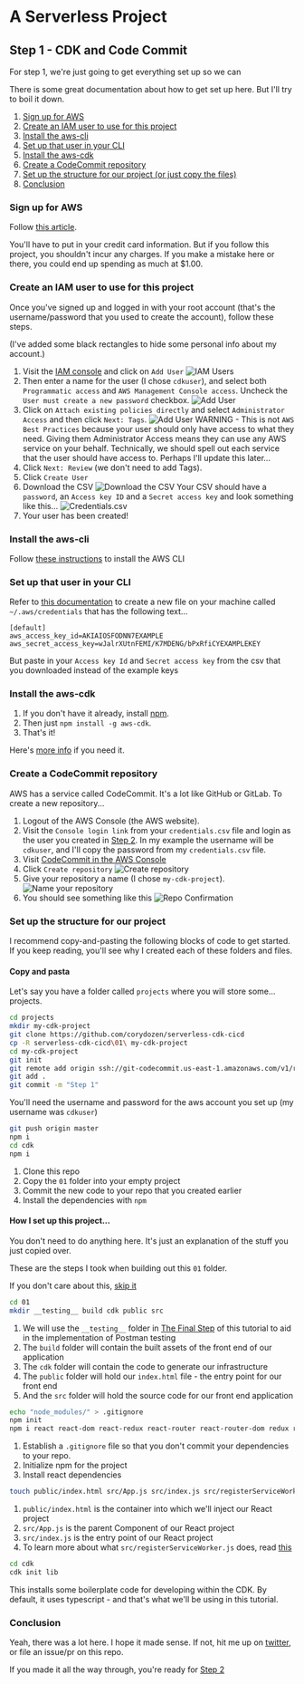 # A Serverless Project

## Step 1 - CDK and Code Commit

For step 1, we're just going to get everything set up so we can

There is some great documentation about how to get set up here. But I'll try to boil it down.

1. [Sign up for AWS](#signup)
1. [Create an IAM user to use for this project](#iam)
1. [Install the aws-cli](#install-cli)
1. [Set up that user in your CLI](#setup-cli)
1. [Install the aws-cdk](#install-cdk)
1. [Create a CodeCommit repository](#codecommit)
1. [Set up the structure for our project (or just copy the files)](#structure)
1. [Conclusion](#conclusion)

### Sign up for AWS <a name="signup"></a>

Follow [this article](https://aws.amazon.com/premiumsupport/knowledge-center/create-and-activate-aws-account/).

You'll have to put in your credit card information. But if you follow this project, you shouldn't incur any charges. If you make a mistake here or there, you could end up spending as much at \$1.00.

### Create an IAM user to use for this project <a name="iam"></a>

Once you've signed up and logged in with your root account (that's the username/password that you used to create the account), follow these steps.

(I've added some black rectangles to hide some personal info about my account.)

1. Visit the [IAM console](https://console.aws.amazon.com/iam/home?#/users) and click on `Add User`
   ![IAM Users](../images/01_Iam_Users.png)
2. Then enter a name for the user (I chose `cdkuser`), and select both `Programmatic access` and `AWS Management Console access`. Uncheck the `User must create a new password` checkbox.
   ![Add User](../images/02_Add_User.png)
3. Click on `Attach existing policies directly` and select `Administrator Access` and then click `Next: Tags`.
   ![Add User](../images/03_Set_Permissions.png)
   WARNING - This is not `AWS Best Practices` because your user should only have access to what they need. Giving them Administrator Access means they can use any AWS service on your behalf. Technically, we should spell out each service that the user should have access to. Perhaps I'll update this later...
4. Click `Next: Review` (we don't need to add Tags).
5. Click `Create User`
6. Download the CSV
   ![Download the CSV](../images/04_Download_Csv.png)
   Your CSV should have a `password`, an `Access key ID` and a `Secret access key` and look something like this...
   ![Credentials.csv](../images/05_Credentials.png)
7. Your user has been created!

### Install the aws-cli <a name="install-cli"></a>

Follow [these instructions](https://docs.aws.amazon.com/cli/latest/userguide/cli-chap-install.html) to install the AWS CLI

### Set up that user in your CLI <a name="setup-cli"></a>

Refer to [this documentation](https://docs.aws.amazon.com/en_pv/cli/latest/userguide/cli-configure-files.html#cli-configure-files-where) to create a new file on your machine called `~/.aws/credentials` that has the following text...

```
[default]
aws_access_key_id=AKIAIOSFODNN7EXAMPLE
aws_secret_access_key=wJalrXUtnFEMI/K7MDENG/bPxRfiCYEXAMPLEKEY
```

But paste in your `Access key Id` and `Secret access key` from the csv that you downloaded instead of the example keys

### Install the aws-cdk <a name="install-cdk"></a>

1. If you don't have it already, install [npm](https://www.npmjs.com/get-npm).
1. Then just `npm install -g aws-cdk`.
1. That's it!

Here's [more info](https://docs.aws.amazon.com/en_pv/cdk/latest/guide/getting_started.html) if you need it.

### Create a CodeCommit repository <a name="codecommit"></a>

AWS has a service called CodeCommit. It's a lot like GitHub or GitLab.
To create a new repository...

1. Logout of the AWS Console (the AWS website).
1. Visit the `Console login link` from your `credentials.csv` file and login as the user you created in [Step 2](#iam). In my example the username will be `cdkuser`, and I'll copy the password from my `credentials.csv` file.
1. Visit [CodeCommit in the AWS Console](https://us-east-1.console.aws.amazon.com/codesuite/codecommit/repositories?region=us-east-1)
1. Click `Create repository`
   ![Create repository](../images/06_Create_Repo.png)
1. Give your repository a name (I chose `my-cdk-project`).
   ![Name your repository](../images/07_Name_Repo.png)
1. You should see something like this
   ![Repo Confirmation](../images/08_Repo_Confirmation.png)

### Set up the structure for our project <a name="structure"></a>

I recommend copy-and-pasting the following blocks of code to get started. If you keep reading, you'll see why I created each of these folders and files.

#### Copy and pasta

Let's say you have a folder called `projects` where you will store some... projects.

```sh
cd projects
mkdir my-cdk-project
git clone https://github.com/corydozen/serverless-cdk-cicd
cp -R serverless-cdk-cicd\01\ my-cdk-project
cd my-cdk-project
git init
git remote add origin ssh://git-codecommit.us-east-1.amazonaws.com/v1/repos/my-cdk-project
git add .
git commit -m "Step 1"
```

You'll need the username and password for the aws account you set up (my username was `cdkuser`)

```sh
git push origin master
npm i
cd cdk
npm i
```

1. Clone this repo
2. Copy the `01` folder into your empty project
3. Commit the new code to your repo that you created earlier
4. Install the dependencies with `npm`

#### How I set up this project...

You don't need to do anything here. It's just an explanation of the stuff you just copied over.

These are the steps I took when building out this `01` folder.

If you don't care about this, [skip it](#conclusion)

```sh
cd 01
mkdir __testing__ build cdk public src
```

1. We will use the `__testing__` folder in [The Final Step](08/) of this tutorial to aid in the implementation of Postman testing
1. The `build` folder will contain the built assets of the front end of our application
1. The `cdk` folder will contain the code to generate our infrastructure
1. The `public` folder will hold our `index.html` file - the entry point for our front end
1. And the `src` folder will hold the source code for our front end application

```sh
echo "node_modules/" > .gitignore
npm init
npm i react react-dom react-redux react-router react-router-dom redux redux-devtools-extension redux-thunk
```

1. Establish a `.gitignore` file so that you don't commit your dependencies to your repo.
1. Initialize npm for the project
1. Install react dependencies

```sh
touch public/index.html src/App.js src/index.js src/registerServiceWorker.js
```

1. `public/index.html` is the container into which we'll inject our React project
1. `src/App.js` is the parent Component of our React project
1. `src/index.js` is the entry point of our React project
1. To learn more about what `src/registerServiceWorker.js` does, read [this](https://developer.mozilla.org/en-US/docs/Web/API/Service_Worker_API)

```sh
cd cdk
cdk init lib
```

This installs some boilerplate code for developing within the CDK. By default, it uses typescript - and that's what we'll be using in this tutorial.

### Conclusion <a name="conclusion"></a>

Yeah, there was a lot here. I hope it made sense. If not, hit me up on [twitter](https://twitter.com/murribu), or file an issue/pr on this repo.

If you made it all the way through, you're ready for [Step 2](../02)
